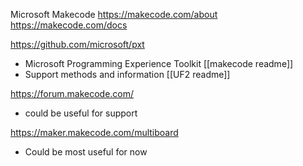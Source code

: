 Microsoft Makecode
https://makecode.com/about
https://makecode.com/docs

https://github.com/microsoft/pxt 
- Microsoft Programming Experience Toolkit
[[makecode readme]] 
- Support methods and information
[[UF2 readme]] 

https://forum.makecode.com/ 
- could be useful for support

https://maker.makecode.com/multiboard
- Could be most useful for now

